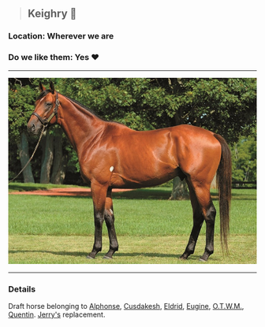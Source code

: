 >## Keighry 🐴

### Location: Wherever we are

### Do we like them: Yes ❤️ 

***

![jerry](../../../Templates/images/jerry.jpg "NOT JERRY - THIS IS KEIGHRY")

***

### Details
Draft horse belonging to [Alphonse](../PCs/Alphonse%20Steele.md), [Cusdakesh](../PCs/Cusdakesh%20Greyskull.md), [Eldrid](../PCs/Eldrid%20Vannar.md), [Eugine](../PCs/Eugine%20Brawnanvil.md), [O.T.W.M.](../PCs/O.T.W.M..md), [Quentin](../PCs/Quentin%20Thexius.md). [Jerry's](Jerry.md) replacement.